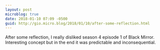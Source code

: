 ```yaml
---
layout: post
microblog: true
date: 2018-01-10 07:09 -0500
guid: http://gio.micro.blog/2018/01/10/after-some-reflection.html
---
```

After some reflection, I really disliked season 4 episode 1 of Black Mirror. Interesting concept but in the end it was predictable and inconsequential.
